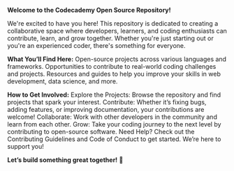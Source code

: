**Welcome to the Codecademy Open Source Repository!**

We're excited to have you here! This repository is dedicated to creating a collaborative space where developers, learners, and coding enthusiasts can contribute, learn, and grow together. Whether you're just starting out or you're an experienced coder, there's something for everyone.

**What You’ll Find Here:**
Open-source projects across various languages and frameworks.
Opportunities to contribute to real-world coding challenges and projects.
Resources and guides to help you improve your skills in web development, data science, and more.

**How to Get Involved:**
Explore the Projects: Browse the repository and find projects that spark your interest.
Contribute: Whether it’s fixing bugs, adding features, or improving documentation, your contributions are welcome!
Collaborate: Work with other developers in the community and learn from each other.
Grow: Take your coding journey to the next level by contributing to open-source software.
Need Help?
Check out the Contributing Guidelines and Code of Conduct to get started. We’re here to support you!

**Let’s build something great together!** 🚀
